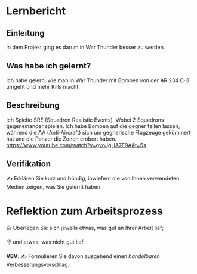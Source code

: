# Lernbericht

## Einleitung

In dem Projekt ging es darum in War Thunder besser zu werden.

## Was habe ich gelernt?

Ich habe gelern, wie man in War Thunder mit Bomben von der AR 234 C-3 umgeht und mehr Kills macht.

## Beschreibung

Ich Spielte SRE (Squadron Realistic Events), Wobei 2 Squadrons gegeneinander spielen. Ich habe Bomben auf die gegner fallen lassen, während die AA (Anti-Aircraft) sich um gegnerische Flugzeuge gekümmert hat und die Panzer die Zonen erobert haben.
https://www.youtube.com/watch?v=gyoJgHA7F9A&t=5s


## Verifikation

✍️ Erklären Sie kurz und bündig, inwiefern die von Ihnen verwendeten Medien zeigen, was Sie gelernt haben.

# Reflektion zum Arbeitsprozess

👍 Überlegen Sie sich jeweils etwas, was gut an Ihrer Arbeit lief; 

👎 und etwas, was nicht gut lief.

**VBV**: ✍️ Formulieren Sie davon ausgehend einen *handelbaren* Verbesserungsvorschlag.

